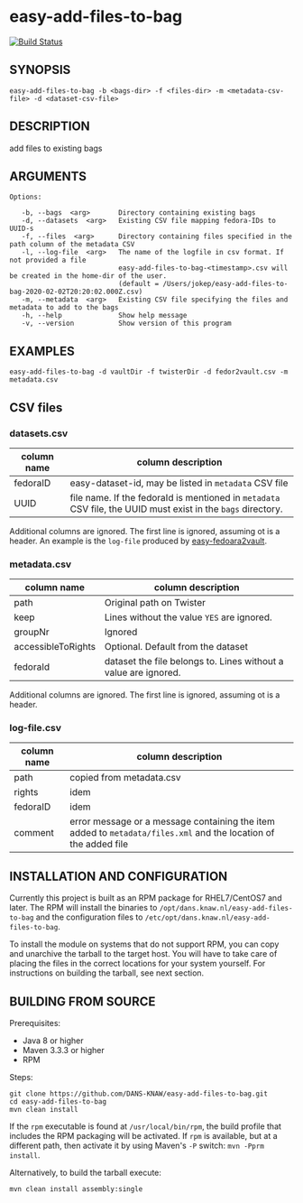 easy-add-files-to-bag
===========
[![Build Status](https://travis-ci.org/DANS-KNAW/easy-add-files-to-bag.png?branch=master)](https://travis-ci.org/DANS-KNAW/easy-add-files-to-bag)

<!-- Remove this comment and extend the descriptions below -->


SYNOPSIS
--------

    easy-add-files-to-bag -b <bags-dir> -f <files-dir> -m <metadata-csv-file> -d <dataset-csv-file>


DESCRIPTION
-----------

add files to existing bags


ARGUMENTS
---------

    Options:

       -b, --bags  <arg>       Directory containing existing bags
       -d, --datasets  <arg>   Existing CSV file mapping fedora-IDs to UUID-s
       -f, --files  <arg>      Directory containing files specified in the path column of the metadata CSV
       -l, --log-file  <arg>   The name of the logfile in csv format. If not provided a file
                               easy-add-files-to-bag-<timestamp>.csv will be created in the home-dir of the user.
                               (default = /Users/jokep/easy-add-files-to-bag-2020-02-02T20:20:02.000Z.csv)
       -m, --metadata  <arg>   Existing CSV file specifying the files and metadata to add to the bags
       -h, --help              Show help message
       -v, --version           Show version of this program

EXAMPLES
--------

    easy-add-files-to-bag -d vaultDir -f twisterDir -d fedor2vault.csv -m metadata.csv

CSV files
---------

### datasets.csv

| column name | column description |
|-------------|--------------------|
| fedoraID    | easy-dataset-id, may be listed in `metadata` CSV file |
| UUID        | file name. If the fedoraId is mentioned in `metadata` CSV file, the UUID must exist in the `bags` directory. |

Additional columns are ignored. The first line is ignored, assuming ot is a header.
An example is the `log-file` produced by [easy-fedoara2vault](https://github.com/DANS-KNAW/easy-fedora2vault#resulting-files).

### metadata.csv

| column name        | column description |
|--------------------|--------------------|
| path               | Original path on Twister |
| keep               | Lines without the value `YES` are ignored. |
| groupNr            | Ignored |
| accessibleToRights | Optional. Default from the dataset |
| fedoraId           | dataset the file belongs to. Lines without a value are ignored. |

Additional columns are ignored. The first line is ignored, assuming ot is a header.

### log-file.csv

| column name | column description |
|-------------|--------------------|
| path        | copied from metadata.csv |
| rights      | idem |
| fedoraID    | idem |
| comment     | error message or a message containing the item added to `metadata/files.xml` and the location of the added file |

INSTALLATION AND CONFIGURATION
------------------------------
Currently this project is built as an RPM package for RHEL7/CentOS7 and later. The RPM will install the binaries to
`/opt/dans.knaw.nl/easy-add-files-to-bag` and the configuration files to `/etc/opt/dans.knaw.nl/easy-add-files-to-bag`. 

To install the module on systems that do not support RPM, you can copy and unarchive the tarball to the target host.
You will have to take care of placing the files in the correct locations for your system yourself. For instructions
on building the tarball, see next section.

BUILDING FROM SOURCE
--------------------
Prerequisites:

* Java 8 or higher
* Maven 3.3.3 or higher
* RPM

Steps:
    
    git clone https://github.com/DANS-KNAW/easy-add-files-to-bag.git
    cd easy-add-files-to-bag 
    mvn clean install

If the `rpm` executable is found at `/usr/local/bin/rpm`, the build profile that includes the RPM 
packaging will be activated. If `rpm` is available, but at a different path, then activate it by using
Maven's `-P` switch: `mvn -Pprm install`.

Alternatively, to build the tarball execute:

    mvn clean install assembly:single
